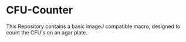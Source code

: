 # CFU-Counter
This Repository contains a basic imageJ compatible macro, designed to count the CFU's on an agar plate.
